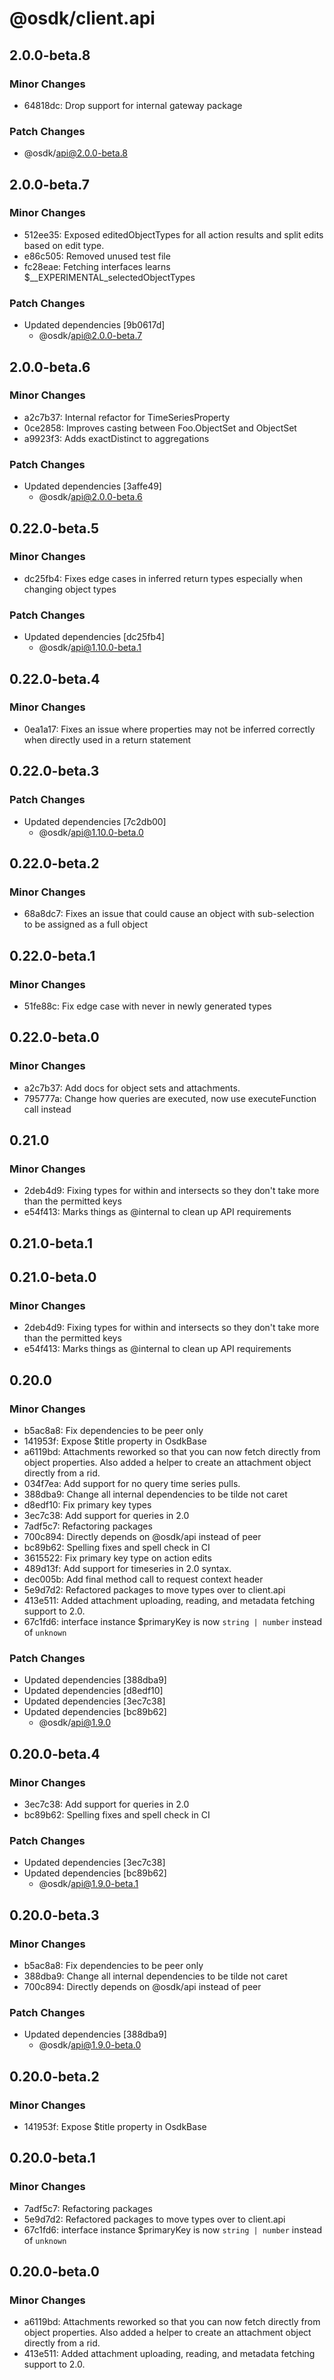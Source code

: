 # @osdk/client.api

## 2.0.0-beta.8

### Minor Changes

- 64818dc: Drop support for internal gateway package

### Patch Changes

- @osdk/api@2.0.0-beta.8

## 2.0.0-beta.7

### Minor Changes

- 512ee35: Exposed editedObjectTypes for all action results and split edits based on edit type.
- e86c505: Removed unused test file
- fc28eae: Fetching interfaces learns $\_\_EXPERIMENTAL_selectedObjectTypes

### Patch Changes

- Updated dependencies [9b0617d]
  - @osdk/api@2.0.0-beta.7

## 2.0.0-beta.6

### Minor Changes

- a2c7b37: Internal refactor for TimeSeriesProperty
- 0ce2858: Improves casting between Foo.ObjectSet and ObjectSet<Foo>
- a9923f3: Adds exactDistinct to aggregations

### Patch Changes

- Updated dependencies [3affe49]
  - @osdk/api@2.0.0-beta.6

## 0.22.0-beta.5

### Minor Changes

- dc25fb4: Fixes edge cases in inferred return types especially when changing object types

### Patch Changes

- Updated dependencies [dc25fb4]
  - @osdk/api@1.10.0-beta.1

## 0.22.0-beta.4

### Minor Changes

- 0ea1a17: Fixes an issue where properties may not be inferred correctly when directly used in a return statement

## 0.22.0-beta.3

### Patch Changes

- Updated dependencies [7c2db00]
  - @osdk/api@1.10.0-beta.0

## 0.22.0-beta.2

### Minor Changes

- 68a8dc7: Fixes an issue that could cause an object with sub-selection to be assigned as a full object

## 0.22.0-beta.1

### Minor Changes

- 51fe88c: Fix edge case with never in newly generated types

## 0.22.0-beta.0

### Minor Changes

- a2c7b37: Add docs for object sets and attachments.
- 795777a: Change how queries are executed, now use executeFunction call instead

## 0.21.0

### Minor Changes

- 2deb4d9: Fixing types for within and intersects so they don't take more than the permitted keys
- e54f413: Marks things as @internal to clean up API requirements

## 0.21.0-beta.1

## 0.21.0-beta.0

### Minor Changes

- 2deb4d9: Fixing types for within and intersects so they don't take more than the permitted keys
- e54f413: Marks things as @internal to clean up API requirements

## 0.20.0

### Minor Changes

- b5ac8a8: Fix dependencies to be peer only
- 141953f: Expose $title property in OsdkBase
- a6119bd: Attachments reworked so that you can now fetch directly from object properties. Also added a helper to create an attachment object directly from a rid.
- 034f7ea: Add support for no query time series pulls.
- 388dba9: Change all internal dependencies to be tilde not caret
- d8edf10: Fix primary key types
- 3ec7c38: Add support for queries in 2.0
- 7adf5c7: Refactoring packages
- 700c894: Directly depends on @osdk/api instead of peer
- bc89b62: Spelling fixes and spell check in CI
- 3615522: Fix primary key type on action edits
- 489d13f: Add support for timeseries in 2.0 syntax.
- dec005b: Add final method call to request context header
- 5e9d7d2: Refactored packages to move types over to client.api
- 413e511: Added attachment uploading, reading, and metadata fetching support to 2.0.
- 67c1fd6: interface instance $primaryKey is now `string | number` instead of `unknown`

### Patch Changes

- Updated dependencies [388dba9]
- Updated dependencies [d8edf10]
- Updated dependencies [3ec7c38]
- Updated dependencies [bc89b62]
  - @osdk/api@1.9.0

## 0.20.0-beta.4

### Minor Changes

- 3ec7c38: Add support for queries in 2.0
- bc89b62: Spelling fixes and spell check in CI

### Patch Changes

- Updated dependencies [3ec7c38]
- Updated dependencies [bc89b62]
  - @osdk/api@1.9.0-beta.1

## 0.20.0-beta.3

### Minor Changes

- b5ac8a8: Fix dependencies to be peer only
- 388dba9: Change all internal dependencies to be tilde not caret
- 700c894: Directly depends on @osdk/api instead of peer

### Patch Changes

- Updated dependencies [388dba9]
  - @osdk/api@1.9.0-beta.0

## 0.20.0-beta.2

### Minor Changes

- 141953f: Expose $title property in OsdkBase

## 0.20.0-beta.1

### Minor Changes

- 7adf5c7: Refactoring packages
- 5e9d7d2: Refactored packages to move types over to client.api
- 67c1fd6: interface instance $primaryKey is now `string | number` instead of `unknown`

## 0.20.0-beta.0

### Minor Changes

- a6119bd: Attachments reworked so that you can now fetch directly from object properties. Also added a helper to create an attachment object directly from a rid.
- 413e511: Added attachment uploading, reading, and metadata fetching support to 2.0.
